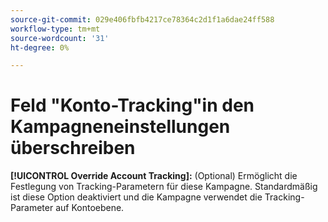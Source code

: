 ```yaml
---
source-git-commit: 029e406fbfb4217ce78364c2d1f1a6dae24ff588
workflow-type: tm+mt
source-wordcount: '31'
ht-degree: 0%

---
```

# Feld &quot;Konto-Tracking&quot;in den Kampagneneinstellungen überschreiben

**[!UICONTROL Override Account Tracking]:** (Optional) Ermöglicht die Festlegung von Tracking-Parametern für diese Kampagne. Standardmäßig ist diese Option deaktiviert und die Kampagne verwendet die Tracking-Parameter auf Kontoebene.
